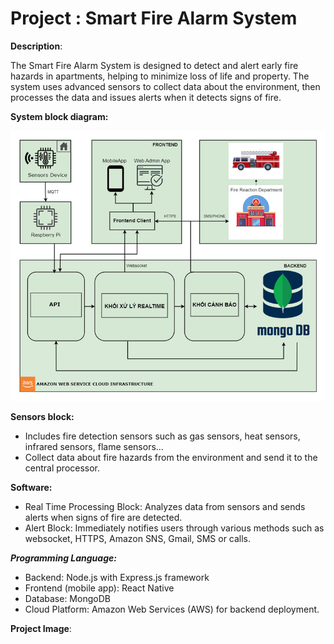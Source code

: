 
# Project : Smart Fire Alarm System

**Description**:

The Smart Fire Alarm System is designed to detect and alert early fire hazards in apartments, helping to minimize loss of life and property. The system uses advanced sensors to collect data about the environment, then processes the data and issues alerts when it detects signs of fire.

**System block diagram:**

![[System block diagram]](/FireAlarmApp/assets/images/firealarm.jpg)

**Sensors block:**
+ Includes fire detection sensors such as gas sensors, heat sensors, infrared sensors, flame sensors...
+ Collect data about fire hazards from the environment and send it to the central processor.

**Software:**
+ Real Time Processing Block: Analyzes data from sensors and sends alerts when signs of fire are detected.
+ Alert Block: Immediately notifies users through various methods such as websocket, HTTPS, Amazon SNS, Gmail, SMS or calls.
  
***Programming Language:***
   + Backend: Node.js with Express.js framework
   + Frontend (mobile app): React Native
   + Database: MongoDB
   + Cloud Platform: Amazon Web Services (AWS) for backend deployment.

**Project Image**:
